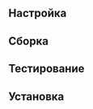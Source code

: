 <pkg :name="'diffutils'" instsize showsbu2></pkg>

## Настройка
<package-script :package="'diffutils'" :type="'configure'"></package-script>

## Сборка
<package-script :package="'diffutils'" :type="'build'"></package-script>

## Тестирование
<package-script :package="'diffutils'" :type="'test'"></package-script>

## Установка
<package-script :package="'diffutils'" :type="'install'"></package-script>

<script>
	new Vue({ el: '#main' })
</script> 
